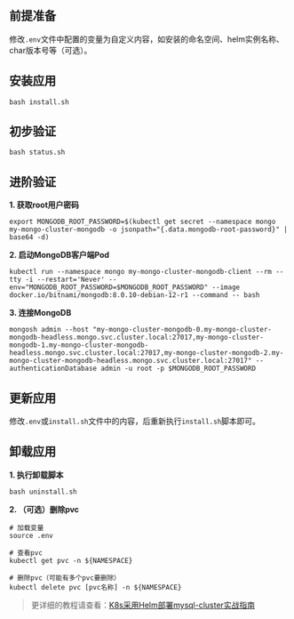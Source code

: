 前提准备
---

修改`.env`文件中配置的变量为自定义内容，如安装的命名空间、helm实例名称、char版本号等（可选）。

安装应用
---

```shell
bash install.sh
```

初步验证
---

```shell
bash status.sh
```

进阶验证
---

**1. 获取root用户密码**

```shell
export MONGODB_ROOT_PASSWORD=$(kubectl get secret --namespace mongo my-mongo-cluster-mongodb -o jsonpath="{.data.mongodb-root-password}" | base64 -d)
```

**2. 启动MongoDB客户端Pod**

```shell
kubectl run --namespace mongo my-mongo-cluster-mongodb-client --rm --tty -i --restart='Never' --env="MONGODB_ROOT_PASSWORD=$MONGODB_ROOT_PASSWORD" --image docker.io/bitnami/mongodb:8.0.10-debian-12-r1 --command -- bash
```

**3. 连接MongoDB**

```shell
mongosh admin --host "my-mongo-cluster-mongodb-0.my-mongo-cluster-mongodb-headless.mongo.svc.cluster.local:27017,my-mongo-cluster-mongodb-1.my-mongo-cluster-mongodb-headless.mongo.svc.cluster.local:27017,my-mongo-cluster-mongodb-2.my-mongo-cluster-mongodb-headless.mongo.svc.cluster.local:27017" --authenticationDatabase admin -u root -p $MONGODB_ROOT_PASSWORD
```

更新应用
---

修改`.env`或`install.sh`文件中的内容，后重新执行`install.sh`脚本即可。

卸载应用
---

**1. 执行卸载脚本**

```shell
bash uninstall.sh
```

**2. （可选）删除pvc**

```shell
# 加载变量
source .env

# 查看pvc
kubectl get pvc -n ${NAMESPACE}

# 删除pvc（可能有多个pvc要删除）
kubectl delete pvc [pvc名称] -n ${NAMESPACE}
```

> 更详细的教程请查看：[K8s采用Helm部署mysql-cluster实战指南](https://lbs.wiki/pages/a668abcf/)

